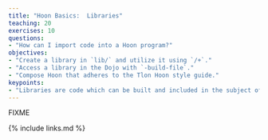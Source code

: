 ```yaml
---
title: "Hoon Basics:  Libraries"
teaching: 20
exercises: 10
questions:
- "How can I import code into a Hoon program?"
objectives:
- "Create a library in `lib/` and utilize it using `/+`."
- "Access a library in the Dojo with `-build-file`."
- "Compose Hoon that adheres to the Tlon Hoon style guide."
keypoints:
- "Libraries are code which can be built and included in the subject of downstream code."
---
```

FIXME

{% include links.md %}


